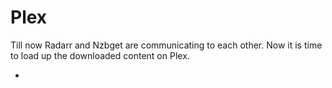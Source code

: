 # Plex

Till now Radarr and Nzbget are communicating to each other. Now it is time to load up the downloaded content on Plex.

- 